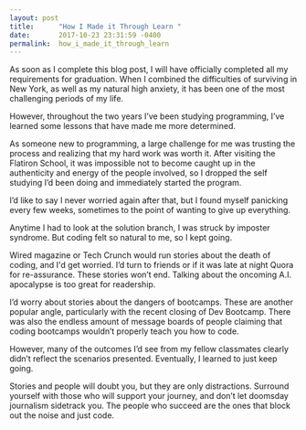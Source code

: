```yaml
---
layout: post
title:      "How I Made it Through Learn "
date:       2017-10-23 23:31:59 -0400
permalink:  how_i_made_it_through_learn
---
```



As soon as I complete this blog post, I will have officially completed all my requirements for graduation. When I combined the difficulties of surviving in New York, as well as my natural high anxiety, it has been one of the most challenging periods of my life. 

However, throughout the two years I’ve been studying programming, I’ve learned some lessons that have made me more determined.  

As someone new to programming, a large challenge for me was trusting the process and realizing that my hard work was worth it. After visiting the Flatiron School, it was impossible not to become caught up in the authenticity and energy of the people involved, so I dropped the self studying I’d been doing and immediately started the program. 

I’d like to say I never worried again after that, but I found myself panicking every few weeks, sometimes to the point of wanting to give up everything. 

Anytime I had to look at the solution branch, I was struck by imposter syndrome. But coding felt so natural to me, so I kept going.  

Wired magazine or Tech Crunch would run stories about the death of coding, and I'd get worried. I’d turn to friends or if it was late at night Quora for re-assurance.  These stories won’t end. Talking about the oncoming A.I. apocalypse is too great for readership. 

I’d worry about stories about the dangers of bootcamps. These are another popular angle, particularly with the recent closing of Dev Bootcamp. There was also the endless amount of message boards of people claiming that coding bootcamps wouldn’t properly teach you how to code.

However, many of the outcomes I’d see from my fellow classmates clearly didn’t reflect the scenarios presented. Eventually, I learned to just keep going. 

Stories and people will doubt you, but they are only distractions. Surround yourself with those who will support your journey, and don’t let doomsday journalism sidetrack you. The people who succeed are the ones that block out the noise and just code.    

